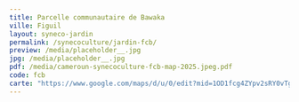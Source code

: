 ```yaml
---
title: Parcelle communautaire de Bawaka
ville: Figuil
layout: syneco-jardin
permalink: /synecoculture/jardin-fcb/
preview: /media/placeholder__.jpg
jpg: /media/placeholder__.jpg
pdf: /media/cameroun-synecoculture-fcb-map-2025.jpeg.pdf
code: fcb
carte: "https://www.google.com/maps/d/u/0/edit?mid=1OD1fcg4ZYpv2sRY0vTgWqwvDEmE3EgI&ll=9.882594284558845%2C14.12895137662411&z=21"
---
```

